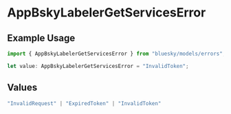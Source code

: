 # AppBskyLabelerGetServicesError

## Example Usage

```typescript
import { AppBskyLabelerGetServicesError } from "bluesky/models/errors";

let value: AppBskyLabelerGetServicesError = "InvalidToken";
```

## Values

```typescript
"InvalidRequest" | "ExpiredToken" | "InvalidToken"
```
